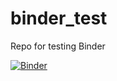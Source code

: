 # binder_test
Repo for testing Binder

[![Binder](https://mybinder.org/badge_logo.svg)](https://mybinder.org/v2/gh/ccaballeroh/binder_test/main)
